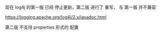 
现在 log4j 的第一版 已经 停止更新，第二版 进行了 重写， 与 第一版 并不兼容

https://logging.apache.org/log4j/2.x/javadoc.html

第二版 不支持 properties 形式的 配置